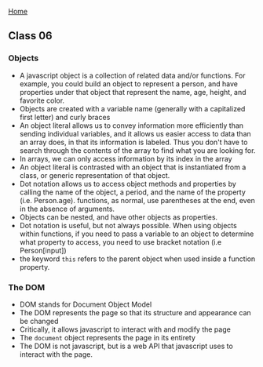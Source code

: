[Home](../README.md)

## Class 06

### Objects

- A javascript object is a collection of related data and/or functions. For example, you could build an object to represent a person, and have properties under that object that represent the name, age, height, and favorite color.
- Objects are created with a variable name (generally with a capitalized first letter) and curly braces
- An object literal allows us to convey information more efficiently than sending individual variables, and it allows us easier access to data than an array does, in that its information is labeled. Thus you don't have to search through the contents of the array to find what you are looking for.
- In arrays, we can only access information by its index in the array
- An object literal is contrasted with an object that is instantiated from a class, or generic representation of that object.
- Dot notation allows us to access object methods and properties by calling the name of the object, a period, and the name of the property (i.e. Person.age). functions, as normal, use parentheses at the end, even in the absence of arguments.
- Objects can be nested, and have other objects as properties.
- Dot notation is useful, but not always possible. When using objects within functions, if you need to pass a variable to an object to determine what property to access, you need to use bracket notation (i.e Person[input])
- the keyword `this` refers to the parent object when used inside a function property.

### The DOM

- DOM stands for Document Object Model
- The DOM represents the page so that its structure and appearance can be changed
- Critically, it allows javascript to interact with and modify the page
- The `document` object represents the page in its entirety
- The DOM is not javascript, but is a web API that javascript uses to interact with the page.